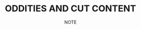 ---
title: ODDITIES AND CUT CONTENT
subtitle: NOTE
icon: file
link: /notes/cw3-oddities-and-cut-content/
linkInternal: true
showcase:
    - image: /img/cw3-oddities/bds0.jpg
    - image: /img/cw3-oddities/rook.jpg
    - image: /img/cw3-oddities/pirmed.jpg
---